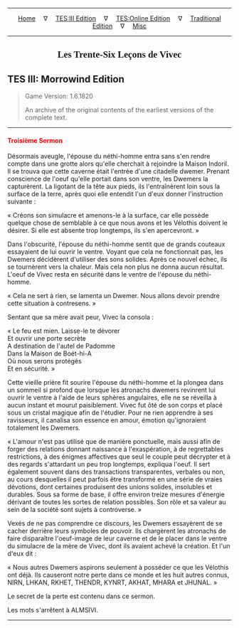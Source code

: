 
---

<!-- Jekyll Page Links -->

<center>
<a href="../../../../index.html">Home</a>
&emsp;&nabla;&emsp;
<a href="../../../index-tes3.html">TES:III Edition</a>
&emsp;&nabla;&emsp;
<a href="../../../index-teso.html">TES:Online Edition</a>
&emsp;&nabla;&emsp;
<a href="../../../index-traditional.html">Traditional Edition</a>
&emsp;&nabla;&emsp;
<a href="../../../index-misc.html">Misc</a>
</center>

<!-- Markdown Body Below: -->

---

<center>
<h2><span style="font-family:Georgia">Les Trente-Six Leçons de Vivec</span></h2>
</center>

## TES III: Morrowind Edition

> Game Version: 1.6.1820
>
> An archive of the original contents of the earliest versions of the complete text.

---

#### <span style="color:red">Troisième Sermon</span>

Désormais aveugle, l'épouse du néthi-homme entra sans s'en rendre compte dans une grotte alors qu'elle cherchait à rejoindre la Maison Indoril. Il se trouva que cette caverne était l'entrée d'une citadelle dwemer. Prenant conscience de l'oeuf qu'elle portait dans son ventre, les Dwemers la capturèrent. La ligotant de la tête aux pieds, ils l'entraînèrent loin sous la surface de la terre, après quoi elle entendit l'un d'eux donner l'instruction suivante :

« Créons son simulacre et amenons-le à la surface, car elle possède quelque chose de semblable à ce que nous avons et les Vélothis doivent le désirer. Si elle est absente trop longtemps, ils s'en apercevront. »

Dans l'obscurité, l'épouse du néthi-homme sentit que de grands couteaux essayaient de lui ouvrir le ventre. Voyant que cela ne fonctionnait pas, les Dwemers décidèrent d'utiliser des sons solides. Après ce nouvel échec, ils se tournèrent vers la chaleur. Mais cela non plus ne donna aucun résultat. L'oeuf de Vivec resta en sécurité dans le ventre de l'épouse du néthi-homme.

« Cela ne sert à rien, se lamenta un Dwemer. Nous allons devoir prendre cette situation à contresens. »

Sentant que sa mère avait peur, Vivec la consola :

« Le feu est mien. Laisse-le te dévorer\
Et ouvrir une porte secrète\
A destination de l'autel de Padomme\
Dans la Maison de Boét-hi-A\
Où nous serons protégés\
Et en sécurité. »

Cette vieille prière fit sourire l'épouse du néthi-homme et la plongea dans un sommeil si profond que lorsque les atronachs dwemers revinrent lui ouvrir le ventre à l'aide de leurs sphères angulaires, elle ne se réveilla à aucun instant et mourut paisiblement. Vivec fut ôté de son corps et placé sous un cristal magique afin de l'étudier. Pour ne rien apprendre à ses ravisseurs, il canalisa son essence en amour, émotion qu'ignoraient totalement les Dwemers.

« L'amour n'est pas utilisé que de manière ponctuelle, mais aussi afin de forger des relations donnant naissance à l'exaspération, à de regrettables restrictions, à des énigmes affectives que seul le couple peut décrypter et à des regards s'attardant un peu trop longtemps, expliqua l'oeuf. Il sert également souvent dans des transactions transparentes, verbales ou non, au cours desquelles il peut parfois être transformé en une série de vraies dévotions, dont certaines produisent des unions solides, insolubles et durables. Sous sa forme de base, il offre environ treize mesures d'énergie dérivant de toutes les sortes de relation possibles. Son rôle et sa valeur au sein de la société sont sujets à controverse. »

Vexés de ne pas comprendre ce discours, les Dwemers essayèrent de se cacher derrière leurs symboles de pouvoir. Ils chargèrent les atronachs de faire disparaître l'oeuf-image de leur caverne et de le placer dans le ventre du simulacre de la mère de Vivec, dont ils avaient achevé la création. Et l'un d'eux dit :

« Nous autres Dwemers aspirons seulement à posséder ce que les Vélothis ont déjà. Ils causeront notre perte dans ce monde et les huit autres connus, NIRN, LHKAN, RKHET, THENDR, KYNRT, AKHAT, MHARA et JHUNAL. »

Le secret de la perte est contenu dans ce sermon.

Les mots s'arrêtent à ALMSIVI.

---

